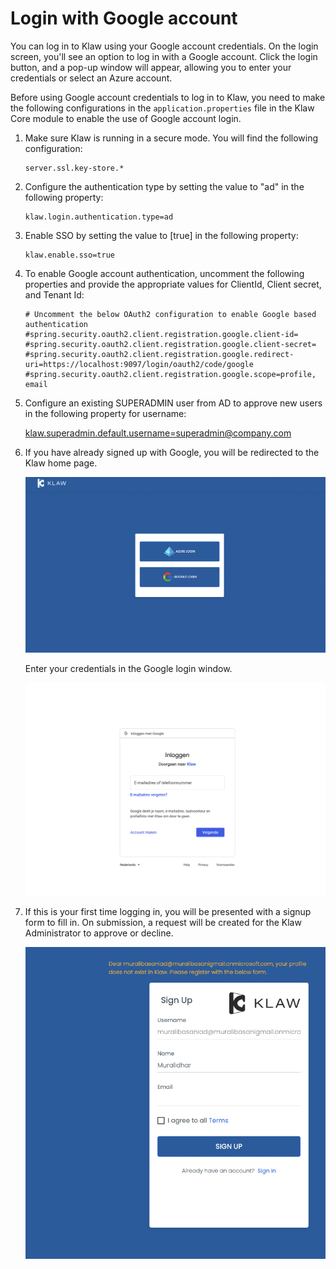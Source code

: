 # Login with Google account

You can log in to Klaw using your Google account credentials. On the
login screen, you'll see an option to log in with a Google account.
Click the login button, and a pop-up window will appear, allowing you to
enter your credentials or select an Azure account.

Before using Google account credentials to log in to Klaw, you need to
make the following configurations in the `application.properties` file
in the Klaw Core module to enable the use of Google account login.

1.  Make sure Klaw is running in a secure mode. You will find the
    following configuration:

        server.ssl.key-store.*

2.  Configure the authentication type by setting the value to "ad" in
    the following property:

        klaw.login.authentication.type=ad

3.  Enable SSO by setting the value to [true] in the
    following property:

        klaw.enable.sso=true

4.  To enable Google account authentication, uncomment the following
    properties and provide the appropriate values for ClientId, Client
    secret, and Tenant Id:

        # Uncomment the below OAuth2 configuration to enable Google based authentication
        #spring.security.oauth2.client.registration.google.client-id=
        #spring.security.oauth2.client.registration.google.client-secret=
        #spring.security.oauth2.client.registration.google.redirect-uri=https://localhost:9097/login/oauth2/code/google
        #spring.security.oauth2.client.registration.google.scope=profile, email

5.  Configure an existing SUPERADMIN user from AD to approve new users in the following property for username:

    <klaw.superadmin.default.username=superadmin@company.com>

6.  If you have already signed up with Google, you will be redirected to the Klaw home page.

    ![image](../../../static/images/authentication/OAuthLogin.png)

    Enter your credentials in the Google login window.

    ![image](../../../static/images/authentication/GoogleLogin.png)

7.  If this is your first time logging in, you will be presented with a
    signup form to fill in. On submission, a request will be created for
    the Klaw Administrator to approve or decline.

    ![image](../../../static/images/authentication/OAuthSignupForm.png)
